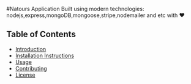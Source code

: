 #Natours Application
Built using modern technologies: nodejs,express,mongoDB,mongoose,stripe,nodemailer and etc with ❤️
## Table of Contents
- [Introduction](#introduction)
- [Installation Instructions](#installation-instructions)
- [Usage](#usage)
- [Contributing](#contributing)
- [License](#license)
